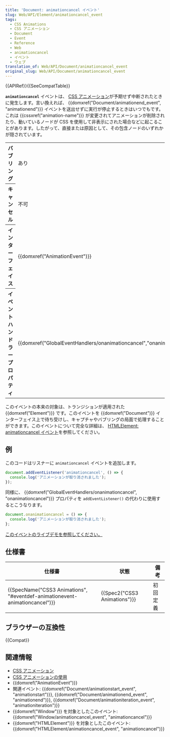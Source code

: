 ```yaml
---
title: 'Document: animationcancel イベント'
slug: Web/API/Element/animationcancel_event
tags:
  - CSS Animations
  - CSS アニメーション
  - Document
  - Event
  - Reference
  - Web
  - animationcancel
  - イベント
  - ウェブ
translation_of: Web/API/Document/animationcancel_event
original_slug: Web/API/Document/animationcancel_event
---
```

{{APIRef}}{{SeeCompatTable}}

**`animationcancel`** イベントは、 [CSS アニメーション](/ja/docs/Web/CSS/CSS_Animations)が予期せず中断されたときに発生します。言い換えれば、 {{domxref("Document/animationend_event", "animationend")}} イベントを送出せずに実行が停止するときはいつでもです。これは {{cssxref("animation-name")}} が変更されてアニメーションが削除されたり、動いているノードが CSS を使用して非表示にされた場合などに起こることがあります。したがって、直接または原因として、その包含ノードのいずれかが隠されています。

<table class="properties">
  <tbody>
    <tr>
      <th>バブリング</th>
      <td>あり</td>
    </tr>
    <tr>
      <th>キャンセル</th>
      <td>不可</td>
    </tr>
    <tr>
      <th>インターフェイス</th>
      <td>{{domxref("AnimationEvent")}}</td>
    </tr>
    <tr>
      <th>イベントハンドラープロパティ</th>
      <td>
        {{domxref("GlobalEventHandlers/onanimationcancel","onanimationcancel")}}
      </td>
    </tr>
  </tbody>
</table>

このイベントの本来の対象は、トランジションが適用された {{domxref("Element")}} です。このイベントを {{domxref("Document")}} インターフェイス上で待ち受けし、キャプチャやバブリングの局面で処理することができます。このイベントについて完全な詳細は、 [HTMLElement: animationcancel イベント](/ja/docs/Web/API/HTMLElement/animationcancel_event)を参照してください。

## 例

このコードはリスナーに `animationcancel` イベントを追加します。

```js
document.addEventListener('animationcancel', () => {
  console.log('アニメーションが取り消されました');
});
```

同様に、 {{domxref("GlobalEventHandlers/onanimationcancel", "onanimationcancel")}} プロパティを `addEventListener()` の代わりに使用するとこうなります。

```js
document.onanimationcancel = () => {
  console.log('アニメーションが取り消されました');
};
```

[このイベントのライブデモを参照してください。](/ja/docs/Web/API/HTMLElement/animationcancel_event#Live_example)

## 仕様書

| 仕様書                                                                                               | 状態                                 | 備考     |
| ---------------------------------------------------------------------------------------------------- | ------------------------------------ | -------- |
| {{SpecName("CSS3 Animations", "#eventdef-animationevent-animationcancel")}} | {{Spec2("CSS3 Animations")}} | 初回定義 |

## ブラウザーの互換性

{{Compat}}

## 関連情報

- [CSS アニメーション](/ja/docs/Web/CSS/CSS_Animations)
- [CSS アニメーションの使用](/ja/docs/Web/CSS/CSS_Animations/Using_CSS_animations)
- {{domxref("AnimationEvent")}}
- 関連イベント: {{domxref("Document/animationstart_event", "animationstart")}}, {{domxref("Document/animationend_event", "animationend")}}, {{domxref("Document/animationiteration_event", "animationiteration")}}
- {{domxref("Window")}} を対象としたこのイベント: {{domxref("Window/animationcancel_event", "animationcancel")}}
- {{domxref("HTMLElement")}} を対象としたこのイベント: {{domxref("HTMLElement/animationcancel_event", "animationcancel")}}
